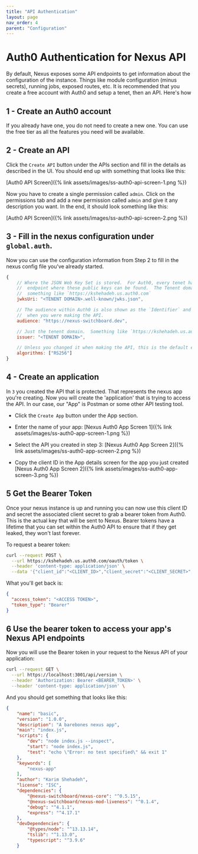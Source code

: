 ```yaml
---
title: "API Authentication"
layout: page
nav_order: 4
parent: "Configuration"
---
```


# Auth0 Authentication for Nexus API

By default, Nexus exposes some API endpoints to get information about the configuration of the instance.  Things like module configuration (minus secrets), running jobs, exposed routes, etc.  It is recommended that you create a free account with Auth0 and setup a tenet, then an API.  Here's how

## 1 - Create an Auth0 account
If you already have one, you do not need to create a new one.  You can use the free tier as all the features you need will be available.

## 2 - Create an API
Click the `Create API` button under the APIs section and fill in the details as described in the UI.  You should end up with something that looks like this:

[Auth0 API Screen]({% link assets/images/ss-auth0-api-screen-1.png %})

Now you have to create a single permission called `admin`.  Click on the permissions tab and add a 
new permission called `admin` and give it any description you want.  In the end, it should look 
something like this:

[Auth0 API Screen]({% link assets/images/ss-auth0-api-screen-2.png %})

## 3 - Fill in the nexus configuration under `global.auth`.

Now you can use the configuration information from Step 2 to fill in the nexus config file you've 
already started.

```javascript
{
    // Where the JSON Web Key Set is stored.  For Auth0, every tenet has their own
    //  endpoint where these public keys can be found.  The Tenent domain is going to be
    //  something like `https://kshehadeh.us.auth0.com`
    jwksUri: "<TENENT DOMAIN>.well-known/jwks.json",

    // The audience within Auth0 is also shown as the `Identifier` and is what you entered
    //  when you were making the API.
    audience: "https://nexus-switchboard.dev",

    // Just the tenent domain.  Something like `https://kshehadeh.us.auth0.com`
    issuer: "<TENENT DOMAIN>",

    // Unless you changed it when making the API, this is the default encryption algorithm.
    algorithms: ["RS256"]
}
```

## 4 - Create an application
In `3` you created the API that is protected.  That represents the nexus app you're creating.  Now
you will create the 'application' that is trying to access the API.  In our case, our "App" is Postman
or some other API testing tool.

* Click the `Create App` button under the App section.
* Enter the name of your app:
[Nexus Auth0 App Screen 1]({% link assets/images/ss-auth0-app-screen-1.png %})

* Select the API you created in step 3:
[Nexus Auth0 App Screen 2]({% link assets/images/ss-auth0-app-screen-2.png %})

* Copy the client ID in the App details screen for the app you just created
[Nexus Auth0 App Screen 2]({% link assets/images/ss-auth0-app-screen-3.png %})

## 5 Get the Bearer Token

Once your nexus instance is up and running you can now use this client ID and secret the associated 
client secret to grab a bearer token from Auth0.  This is the actual key that will be sent to 
Nexus.  Bearer tokens have a lifetime that you can set within the Auth0 API to ensure that if they
get leaked, they won't last forever.

To request a bearer token:
```bash
curl --request POST \
  --url https://kshehadeh.us.auth0.com/oauth/token \
  --header 'content-type: application/json' \
  --data '{"client_id":"<CLIENT_ID>","client_secret":"<CLIENT_SECRET>","audience":"<AUDIENCE>","grant_type":"client_credentials"}'
```

What you'll get back is:
```json
{
  "access_token": "<ACCESS TOKEN>",
  "token_type": "Bearer"
}
```

## 6 Use the bearer token to access your app's Nexus API endpoints

Now you will use the Bearer token in your request to the Nexus API of your application:

```bash
curl --request GET \
  --url https://localhost:3001/api/version \
  --header 'Authorization: Bearer <BEARER_TOKEN>' \
  --header 'content-type: application/json' \
```

And you should get something that looks like this:

```json
{
    "name": "basic",
    "version": "1.0.0",
    "description": "A barebones nexus app",
    "main": "index.js",
    "scripts": {
        "dev": "node index.js --inspect",
        "start": "node index.js",
        "test": "echo \"Error: no test specified\" && exit 1"
    },
    "keywords": [
        "nexus-app"
    ],
    "author": "Karim Shehadeh",
    "license": "ISC",
    "dependencies": {
        "@nexus-switchboard/nexus-core": "^0.5.15",
        "@nexus-switchboard/nexus-mod-liveness": "^0.1.4",
        "debug": "^4.1.1",
        "express": "^4.17.1"
    },
    "devDependencies": {
        "@types/node": "^13.13.14",
        "tslib": "^1.13.0",
        "typescript": "^3.9.6"
    }

```